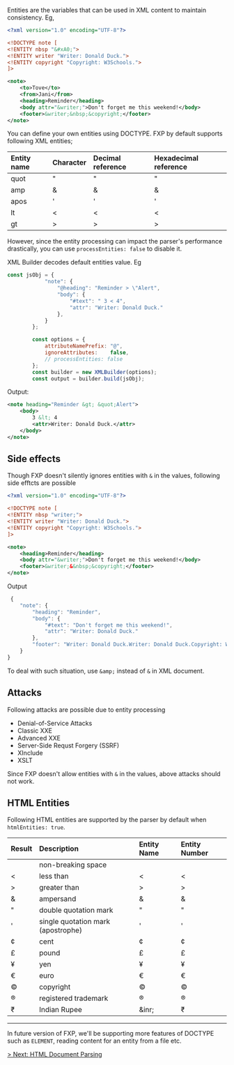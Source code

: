 
Entities are the variables that can be used  in XML content to maintain consistency. Eg,

```xml
<?xml version="1.0" encoding="UTF-8"?>

<!DOCTYPE note [
<!ENTITY nbsp "&#xA0;">
<!ENTITY writer "Writer: Donald Duck.">
<!ENTITY copyright "Copyright: W3Schools.">
]>

<note>
    <to>Tove</to>
    <from>Jani</from>
    <heading>Reminder</heading>
    <body attr="&writer;">Don't forget me this weekend!</body>
    <footer>&writer;&nbsp;&copyright;</footer>
</note> 
```

You can define your own entities using DOCTYPE. FXP by default supports following XML entities;

| Entity name | Character | Decimal reference | Hexadecimal reference |
| :---------- | :-------- | :---------------- | :-------------------- |
| quot        | "         | &#34;             | &#x22;                |
| amp         | &         | &#38;             | &#x26;                |
| apos        | '         | &#39;             | &#x27;                |
| lt          | <         | &#60;             | &#x3C;                |
| gt          | >         | &#62;             | &#x3E;                |

However, since the entity processing can impact the parser's performance drastically, you can use `processEntities: false` to disable it.

XML Builder decodes default entities value. Eg
```js
const jsObj = {
            "note": {
                "@heading": "Reminder > \"Alert",
                "body": {
                    "#text": " 3 < 4",
                    "attr": "Writer: Donald Duck."
                },
            }
        };

        const options = {
            attributeNamePrefix: "@",
            ignoreAttributes:    false,
            // processEntities: false
        };
        const builder = new XMLBuilder(options);
        const output = builder.build(jsObj);
```
Output:
```xml
<note heading="Reminder &gt; &quot;Alert">
    <body>
        3 &lt; 4
        <attr>Writer: Donald Duck.</attr>
    </body>
</note>
```

## Side effects

Though FXP doesn't silently ignores entities with `&` in the values, following side efftcts are possible

```xml
<?xml version="1.0" encoding="UTF-8"?>

<!DOCTYPE note [
<!ENTITY nbsp "writer;">
<!ENTITY writer "Writer: Donald Duck.">
<!ENTITY copyright "Copyright: W3Schools.">
]>

<note>
    <heading>Reminder</heading>
    <body attr="&writer;">Don't forget me this weekend!</body>
    <footer>&writer;&&nbsp;&copyright;</footer>
</note> 
```

Output

```js
 {
    "note": {
        "heading": "Reminder",
        "body": {
            "#text": "Don't forget me this weekend!",
            "attr": "Writer: Donald Duck."
        },
        "footer": "Writer: Donald Duck.Writer: Donald Duck.Copyright: W3Schools."
    }
}
```

To deal with such situation, use `&amp;` instead of `&` in XML document.

## Attacks

Following attacks are possible due to entity processing

* Denial-of-Service Attacks
* Classic XXE
* Advanced XXE
* Server-Side Requst Forgery (SSRF)
* XInclude
* XSLT

Since FXP doesn't allow entities with `&` in the values, above attacks should not work.

## HTML Entities

Following HTML entities are supported by the parser by default when `htmlEntities: true`.

| Result | Description                        | Entity Name | Entity Number |
| :----- | :--------------------------------- | :---------- | :------------ |
|        | non-breaking space                 | &nbsp;      | &#160;        |        
| <      | less than                          | &lt;        | &#60;         |        
| >      | greater than                       | &gt;        | &#62;         |        
| &      | ampersand                          | &amp;       | &#38;         |        
| "      | double quotation mark              | &quot;      | &#34;         |        
| '      | single quotation mark (apostrophe) | &apos;      | &#39;         |        
| ¢      | cent                               | &cent;      | &#162;        |        
| £      | pound                              | &pound;     | &#163;        |        
| ¥      | yen                                | &yen;       | &#165;        |        
| €      | euro                               | &euro;      | &#8364;       |        
| ©      | copyright                          | &copy;      | &#169;        |        
| ®      | registered trademark               | &reg;       | &#174;        |        
| ₹      | Indian Rupee               | &inr;       | &#8377;        |
---

In future version of FXP, we'll be supporting more features of DOCTYPE such as `ELEMENT`, reading content for an entity from a file etc.

[> Next: HTML Document Parsing](./6.HTMLParsing.md)